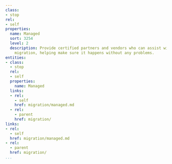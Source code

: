 ```yaml
---
class:
- stop
rel:
- self
properties:
  name: Managed
  sort: 3254
  level: 2
  description: Provide certified partners and vendors who can assist with a managed
    migration, helping make sure it happens without any problems.
entities:
- class:
  - stop
  rel:
  - self
  properties:
    name: Managed
  links:
  - rel:
    - self
    href: migration/managed.md
  - rel:
    - parent
    href: migration/
links:
- rel:
  - self
  href: migration/managed.md
- rel:
  - parent
  href: migration/
...
```

